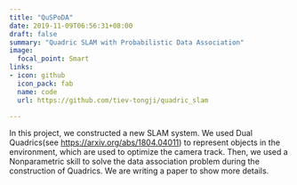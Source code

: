 ```yaml
---
title: "QuSPoDA"
date: 2019-11-09T06:56:31+08:00
draft: false
summary: "Quadric SLAM with Probabilistic Data Association"
image:
  focal_point: Smart
links:  
- icon: github
  icon_pack: fab
  name: code
  url: https://github.com/tiev-tongji/quadric_slam 

---
```

In this project, we constructed a new SLAM system. We used Dual Quadrics(see https://arxiv.org/abs/1804.04011) to represent objects in the environment, which are used to optimize the camera track. Then, we used a Nonparametric skill to solve the data association problem during the construction of Quadrics. We are writing a paper to show more details.

